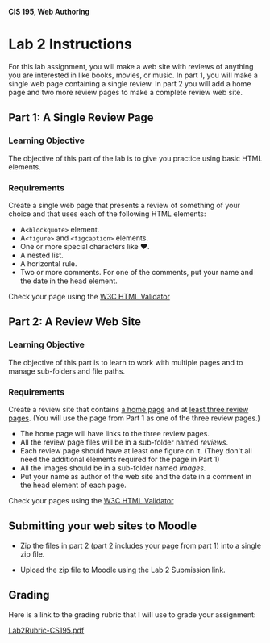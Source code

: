 **CIS 195, Web Authoring**

# Lab 2 Instructions

For this lab assignment, you will make a web site with reviews of anything you are interested in like books, movies, or music. In part 1, you will make a single web page containing a single review. In part 2 you will add a home page and two more review pages to make a complete review web site.

## Part 1: A Single Review Page

### Learning Objective

The objective of this part of the lab is to give you practice using basic HTML elements.

### Requirements

Create a single web page that presents a review of something of your choice and that uses each of the following HTML elements:

- A`<blockquote>` element.
- A`<figure>` and `<figcaption>` elements.
- One or more special characters like &hearts;.
- A nested list.
- A horizontal rule.
- Two or more comments. For one of the comments, put your name  and the date in the head element.

Check your page using the [W3C HTML Validator](https://validator.w3.org)  



## Part 2: A Review Web Site

### Learning Objective

The objective of this part is to learn to work with multiple pages and to manage sub-folders and file paths.

### Requirements

Create a review site that contains <u>a home page</u> and at <u>least three review pages</u>.
 (You will use the page from Part 1 as one of the three review pages.)

- The home page will have links to the three review pages.
- All the review page files will be in a sub-folder named *reviews*.
- Each review page should have at least one figure on it.
  (They don't all need the additional elements required for the page in Part 1)
-  All the images should be in a sub-folder named *images*.
-  Put your name as author of the web site and the date in a comment in the head element of each page.

Check your pages using the [W3C HTML Validator](https://validator.w3.org)  



## Submitting your web sites to Moodle

- Zip the files in part 2 (part 2 includes your page from part 1) into a single zip file.

- Upload the zip file to Moodle using the Lab 2 Submission link.

  

## Grading

Here is a link to the grading rubric that I will use to grade your assignment:

[Lab2Rubric-CS195.pdf](Lab2Rubric-CS195.pdf)
